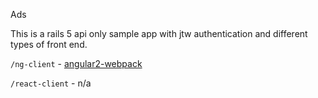 Ads

This is a rails 5 api only sample app with jtw authentication and different types of front end.

`/ng-client` - [angular2-webpack](https://github.com/preboot/angular2-webpack)

`/react-client` - n/a
